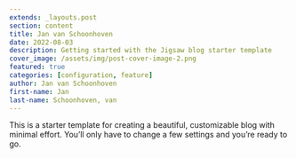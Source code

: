 ```yaml
---
extends: _layouts.post
section: content
title: Jan van Schoonhoven
date: 2022-08-03
description: Getting started with the Jigsaw blog starter template
cover_image: /assets/img/post-cover-image-2.png
featured: true
categories: [configuration, feature]
author: Jan van Schoonhoven
first-name: Jan
last-name: Schoonhoven, van
---
```


This is a starter template for creating a beautiful, customizable blog with minimal effort. You’ll only have to change a few settings and you’re ready to go.<!-- more -->